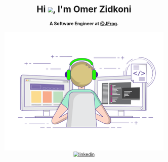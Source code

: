 <div align="center">
<h1 align="center">Hi <img width="35" src="https://user-images.githubusercontent.com/42378118/110234147-e3259600-7f4e-11eb-95be-0c4047144dea.gif">, I'm Omer Zidkoni</h1>
  <h4 align="center">A Software Engineer at <a href="https://github.com/jfrog">@JFrog</a>. 
</div>

<div align="center">
  <a href="https://1999azzar.github.io/1999AZZAR/">
  <img  src="https://raw.githubusercontent.com/devSouvik/devSouvik/master/gif3.gif"
       alt="coding" /></a>
  </br>
  
  <a href="https://linkedin.com/in/omer-zidkoni" target="_blank">
  <img src=https://img.shields.io/badge/linkedin-%2300acee.svg?color=405DE6&style=for-the-badge&logo=linkedin&logoColor=white alt=linkedin style="margin-bottom: 5px;" />
</div>
